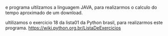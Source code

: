 e programa ultilzamos a linguagem JAVA, para realizarmos o calculo do tempo aproximado de um download.

ultilizamos o exercicio 18 da lista01 da Python brasil, para realizarmos este programa.
https://wiki.python.org.br/ListaDeExercicios